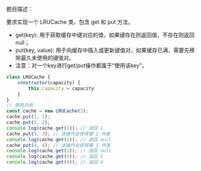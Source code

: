 题目描述：

要求实现一个 LRUCache 类，包含 get 和 put 方法。

* get(key): 用于获取缓存中键对应的值，如果键存在则返回值，不存在则返回 null；
* put(key, value): 用于向缓存中插入或更新键值对，如果缓存已满，需要先移除最久未使用的键值对。
* 注意：对一个key进行get/put操作都属于“使用该key”。

```js
class LRUCache {
    constructor(capacity) {
        this.capacity = capacity
    }
}
// 使用示例
const cache = new LRUCache(2);
cache.put(1, 1);
cache.put(2, 2);
console.log(cache.get(1)); // 返回 1
cache.put(3, 3); // 该操作会使得键 2 作废
console.log(cache.get(2)); // 返回 null
cache.put(4, 4); // 该操作会使得键 1 作废
console.log(cache.get(1)); // 返回 null
console.log(cache.get(3)); // 返回 3
console.log(cache.get(4)); // 返回 4
```
